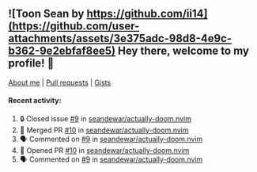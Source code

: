 ## ![Toon Sean by https://github.com/ii14](https://github.com/user-attachments/assets/3e375adc-98d8-4e9c-b362-9e2ebfaf8ee5) Hey there, welcome to my profile! 👋

[About me](https://seandewar.github.io/)
 | [Pull requests](https://github.com/search?p=1&q=author%3Aseandewar+is%3Apr)
 | [Gists](https://gist.github.com/seandewar)

#### Recent activity:

<!--START_SECTION:activity-->
1. 🔒 Closed issue [#9](https://github.com/seandewar/actually-doom.nvim/issues/9) in [seandewar/actually-doom.nvim](https://github.com/seandewar/actually-doom.nvim)
2. 🎉 Merged PR [#10](https://github.com/seandewar/actually-doom.nvim/pull/10) in [seandewar/actually-doom.nvim](https://github.com/seandewar/actually-doom.nvim)
3. 🗣 Commented on [#9](https://github.com/seandewar/actually-doom.nvim/issues/9#issuecomment-3124748497) in [seandewar/actually-doom.nvim](https://github.com/seandewar/actually-doom.nvim)
4. 💪 Opened PR [#10](https://github.com/seandewar/actually-doom.nvim/pull/10) in [seandewar/actually-doom.nvim](https://github.com/seandewar/actually-doom.nvim)
5. 🗣 Commented on [#9](https://github.com/seandewar/actually-doom.nvim/issues/9#issuecomment-3124431021) in [seandewar/actually-doom.nvim](https://github.com/seandewar/actually-doom.nvim)
<!--END_SECTION:activity-->
